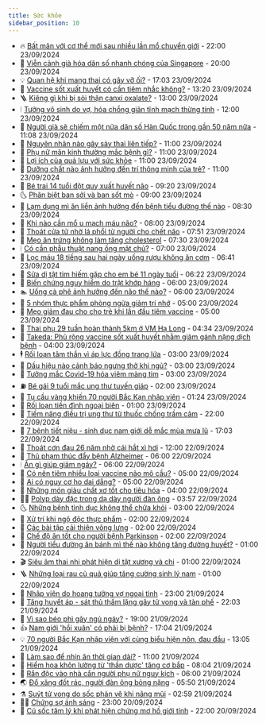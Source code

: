 ```yaml
---
title: Sức khỏe
sidebar_position: 10
---
```


<!-- vnexpress-suc-khoe:START -->
- 🔥 [Bất mãn với cơ thể mới sau nhiều lần mổ chuyển giới](https://vnexpress.net/bat-man-voi-co-the-moi-sau-nhieu-lan-mo-chuyen-gioi-4791861.html) - 22:00 23/09/2024
- 🥰 [Viễn cảnh già hóa dân số nhanh chóng của Singapore](https://vnexpress.net/vien-canh-gia-hoa-dan-so-nhanh-chong-cua-singapore-4796160.html) - 20:00 23/09/2024
- 💡 [Quan hệ khi mang thai có gây vỡ ối?](https://vnexpress.net/quan-he-khi-mang-thai-co-gay-vo-oi-4795732.html) - 17:03 23/09/2024
- 🤗 [Vaccine sốt xuất huyết có cần tiêm nhắc không?](https://vnexpress.net/vaccine-sot-xuat-huyet-co-can-tiem-nhac-khong-4796134.html) - 13:20 23/09/2024
- 🪜 [Kiêng gì khi bị sỏi thận canxi oxalate?](https://vnexpress.net/kieng-gi-khi-bi-soi-than-canxi-oxalate-4795960.html) - 13:00 23/09/2024
- 🕯 [Tưởng vô sinh do vợ, hóa chồng giãn tĩnh mạch thừng tinh](https://vnexpress.net/tuong-vo-sinh-do-vo-hoa-chong-gian-tinh-mach-thung-tinh-4795632.html) - 12:00 23/09/2024
- 🤭 [Người già sẽ chiếm một nửa dân số Hàn Quốc trong gần 50 năm nữa](https://vnexpress.net/nguoi-gia-se-chiem-mot-nua-dan-so-han-quoc-trong-gan-50-nam-nua-4796146.html) - 11:08 23/09/2024
- 👀 [Nguyên nhân nào gây sảy thai liên tiếp?](https://vnexpress.net/nguyen-nhan-nao-gay-say-thai-lien-tiep-4796130.html) - 11:00 23/09/2024
- 🌋 [Phụ nữ mãn kinh thường mắc bệnh gì?](https://vnexpress.net/phu-nu-man-kinh-thuong-mac-benh-gi-4796064.html) - 11:00 23/09/2024
- 🫶 [Lợi ích của quả lựu với sức khỏe](https://vnexpress.net/loi-ich-cua-qua-luu-voi-suc-khoe-4795994.html) - 11:00 23/09/2024
- 🦆 [Dưỡng chất nào ảnh hưởng đến trí thông minh của trẻ?](https://vnexpress.net/duong-chat-nao-anh-huong-den-tri-thong-minh-cua-tre-4795962.html) - 11:00 23/09/2024
- 🚀 [Bé trai 14 tuổi đột quỵ xuất huyết não](https://vnexpress.net/be-trai-14-tuoi-dot-quy-xuat-huyet-nao-4796067.html) - 09:20 23/09/2024
- 🌜 [Phân biệt ban sởi và ban sốt mò](https://vnexpress.net/phan-biet-ban-soi-va-ban-sot-mo-4796068.html) - 09:00 23/09/2024
- 🧰 [Lạm dụng mì ăn liền ảnh hưởng đến bệnh tiểu đường thế nào](https://vnexpress.net/lam-dung-mi-an-lien-anh-huong-den-benh-tieu-duong-the-nao-4795932.html) - 08:30 23/09/2024
- 💫 [Khi nào cần mổ u mạch máu não?](https://vnexpress.net/khi-nao-can-mo-u-mach-mau-nao-4796031.html) - 08:00 23/09/2024
- 🌝 [Thoát cửa tử nhờ lá phổi từ người cho chết não](https://vnexpress.net/thoat-cua-tu-nho-la-phoi-tu-nguoi-cho-chet-nao-4796022.html) - 07:51 23/09/2024
- 🗽 [Mẹo ăn trứng không làm tăng cholesterol](https://vnexpress.net/meo-an-trung-khong-lam-tang-cholesterol-4795884.html) - 07:30 23/09/2024
- 🕯 [Có cần phẫu thuật nang ống mật chủ?](https://vnexpress.net/co-can-phau-thuat-nang-ong-mat-chu-4796032.html) - 07:00 23/09/2024
- 🦅 [Lọc máu 18 tiếng sau hai ngày uống rượu không ăn cơm](https://vnexpress.net/loc-mau-18-tieng-sau-hai-ngay-uong-ruou-khong-an-com-4796029.html) - 06:41 23/09/2024
- 🦆 [Sửa dị tật tim hiếm gặp cho em bé 11 ngày tuổi](https://vnexpress.net/sua-di-tat-tim-hiem-gap-cho-em-be-11-ngay-tuoi-4795955.html) - 06:22 23/09/2024
- 🎊 [Biến chứng nguy hiểm do trật khớp háng](https://vnexpress.net/bien-chung-nguy-hiem-do-trat-khop-hang-4795985.html) - 06:00 23/09/2024
- 🏊 [Uống cà phê ảnh hưởng đến não thế nào?](https://vnexpress.net/uong-ca-phe-anh-huong-den-nao-the-nao-4795874.html) - 06:00 23/09/2024
- 📝 [5 nhóm thực phẩm phòng ngừa giảm trí nhớ](https://vnexpress.net/5-nhom-thuc-pham-phong-ngua-giam-tri-nho-4795974.html) - 05:00 23/09/2024
- 💯 [Mẹo giảm đau cho cho trẻ khi lần đầu tiêm vaccine](https://vnexpress.net/meo-giam-dau-cho-cho-tre-khi-lan-dau-tiem-vaccine-4795946.html) - 05:00 23/09/2024
- 🌊 [Thai phụ 29 tuần hoàn thành 5km ở VM Hạ Long](https://vnexpress.net/thai-phu-29-tuan-hoan-thanh-5km-o-vm-ha-long-4795869.html) - 04:34 23/09/2024
- 🚀 [Takeda: Phủ rộng vaccine sốt xuất huyết nhằm giảm gánh nặng dịch bệnh](https://vnexpress.net/takeda-phu-rong-vaccine-sot-xuat-huyet-nham-giam-ganh-nang-dich-benh-4795882.html) - 04:00 23/09/2024
- 🕴 [Rối loạn tâm thần vì áp lực đồng trang lứa](https://vnexpress.net/roi-loan-tam-than-vi-ap-luc-dong-trang-lua-4791433.html) - 03:00 23/09/2024
- 🗽 [Dấu hiệu nào cảnh báo ngưng thở khi ngủ?](https://vnexpress.net/dau-hieu-nao-canh-bao-ngung-tho-khi-ngu-4795838.html) - 03:00 23/09/2024
- 🎡 [Tưởng mắc Covid-19 hóa viêm màng tim](https://vnexpress.net/tuong-mac-covid-19-hoa-viem-mang-tim-4795826.html) - 03:00 23/09/2024
- ⛽️ [Bé gái 9 tuổi mắc ung thư tuyến giáp](https://vnexpress.net/be-gai-9-tuoi-mac-ung-thu-tuyen-giap-4795785.html) - 02:00 23/09/2024
- 🦆 [Tụ cầu vàng khiến 70 người Bắc Kạn nhập viện](https://vnexpress.net/tu-cau-vang-khien-70-nguoi-bac-kan-nhap-vien-4795811.html) - 01:24 23/09/2024
- 🤩 [Rối loạn tiền đình ngoại biên](https://vnexpress.net/roi-loan-tien-dinh-ngoai-bien-4795786.html) - 01:00 23/09/2024
- 🦒 [Tiềm năng điều trị ung thư từ thuốc chống trầm cảm](https://vnexpress.net/tiem-nang-dieu-tri-ung-thu-tu-thuoc-chong-tram-cam-4795698.html) - 22:00 22/09/2024
- 💫 [7 bệnh tiết niệu - sinh dục nam giới dễ mắc mùa mưa lũ](https://vnexpress.net/7-benh-tiet-nieu-sinh-duc-nam-gioi-de-mac-mua-mua-lu-4795633.html) - 17:03 22/09/2024
- 🐘 [Thoát cơn đau 26 năm nhờ cái hắt xì hơi](https://vnexpress.net/thoat-con-dau-26-nam-nho-cai-hat-xi-hoi-4795716.html) - 12:00 22/09/2024
- 🚀 [Thủ phạm thúc đẩy bệnh Alzheimer](https://vnexpress.net/thu-pham-thuc-day-benh-alzheimer-4795617.html) - 06:00 22/09/2024
- 🕯 [Ăn gì giúp giảm ngáy?](https://vnexpress.net/an-gi-giup-giam-ngay-4795588.html) - 06:00 22/09/2024
- 🦏 [Có nên tiêm nhiều loại vaccine não mô cầu?](https://vnexpress.net/co-nen-tiem-nhieu-loai-vaccine-nao-mo-cau-4795622.html) - 05:00 22/09/2024
- 🦄 [Ai có nguy cơ ho dai dẳng?](https://vnexpress.net/ai-co-nguy-co-ho-dai-dang-4795059.html) - 05:00 22/09/2024
- 🦒 [Những món giàu chất xơ tốt cho tiêu hóa](https://vnexpress.net/nhung-mon-giau-chat-xo-tot-cho-tieu-hoa-4795539.html) - 04:00 22/09/2024
- 👨‍🏫 [Polyp dày đặc trong dạ dày người đàn ông](https://vnexpress.net/polyp-day-dac-trong-da-day-nguoi-dan-ong-4793746.html) - 03:57 22/09/2024
- 🌜 [Những bệnh tình dục không thể chữa khỏi](https://vnexpress.net/nhung-benh-tinh-duc-khong-the-chua-khoi-4795406.html) - 03:00 22/09/2024
- 🚀 [Xử trí khi ngộ độc thực phẩm](https://vnexpress.net/xu-tri-khi-ngo-doc-thuc-pham-4792601.html) - 02:00 22/09/2024
- 💃 [Các bài tập cải thiện võng lưng](https://vnexpress.net/cac-bai-tap-cai-thien-vong-lung-4795546.html) - 02:00 22/09/2024
- 💯 [Chế độ ăn tốt cho người bệnh Parkinson](https://vnexpress.net/che-do-an-tot-cho-nguoi-benh-parkinson-4795536.html) - 02:00 22/09/2024
- 🤔 [Người tiểu đường ăn bánh mì thế nào không tăng đường huyết?](https://vnexpress.net/nguoi-tieu-duong-an-banh-mi-the-nao-khong-tang-duong-huyet-4795541.html) - 01:00 22/09/2024
- 🎬 [Siêu âm thai nhi phát hiện dị tật xương và chi](https://vnexpress.net/sieu-am-thai-nhi-phat-hien-di-tat-xuong-va-chi-4795537.html) - 01:00 22/09/2024
- 🪜 [Những loại rau củ quả giúp tăng cường sinh lý nam](https://vnexpress.net/nhung-loai-rau-cu-qua-giup-tang-cuong-sinh-ly-nam-4795473.html) - 01:00 22/09/2024
- 🦣 [Nhập viện do hoang tưởng vợ ngoại tình](https://vnexpress.net/nhap-vien-do-hoang-tuong-vo-ngoai-tinh-4795385.html) - 23:00 21/09/2024
- 🧐 [Tăng huyết áp - sát thủ thầm lặng gây tử vong và tàn phế](https://vnexpress.net/tang-huyet-ap-sat-thu-tham-lang-gay-tu-vong-va-tan-phe-4795423.html) - 22:03 21/09/2024
- 🤡 [Vì sao béo phì gây ngủ ngáy?](https://vnexpress.net/vi-sao-beo-phi-gay-ngu-ngay-4795426.html) - 19:00 21/09/2024
- 👍 [Nam giới &#39;hồi xuân&#39; có phải bị bệnh?](https://vnexpress.net/nam-gioi-hoi-xuan-co-phai-bi-benh-4795476.html) - 17:04 21/09/2024
- 💡 [70 người Bắc Kạn nhập viện với cùng biểu hiện nôn, đau đầu](https://vnexpress.net/70-nguoi-bac-kan-nhap-vien-voi-cung-bieu-hien-non-dau-dau-4795498.html) - 13:05 21/09/2024
- 💯 [Làm sao để nhịn ăn thời gian dài?](https://vnexpress.net/lam-sao-de-nhin-an-thoi-gian-dai-4795027.html) - 11:00 21/09/2024
- 🧠 [Hiểm họa khôn lường từ &#39;thần dược&#39; tăng cơ bắp](https://vnexpress.net/hiem-hoa-khon-luong-tu-than-duoc-tang-co-bap-4795279.html) - 08:04 21/09/2024
- 🎡 [Rắn độc vào nhà cắn người phụ nữ nguy kịch](https://vnexpress.net/ran-doc-vao-nha-can-nguoi-phu-nu-nguy-kich-4795358.html) - 06:00 21/09/2024
- 🌏 [Đổ xăng đốt rác, người đàn ông bỏng nặng](https://vnexpress.net/do-xang-dot-rac-nguoi-dan-ong-bong-nang-4795399.html) - 05:50 21/09/2024
- ⚗️ [Suýt tử vong do sốc phản vệ khi nâng mũi](https://vnexpress.net/suyt-tu-vong-do-soc-phan-ve-khi-nang-mui-4795254.html) - 02:59 21/09/2024
- 👨‍🏫 [Chứng sợ ánh sáng](https://vnexpress.net/chung-so-anh-sang-4794366.html) - 23:00 20/09/2024
- 🤖 [Cú sốc tâm lý khi phát hiện chứng mơ hồ giới tính](https://vnexpress.net/cu-soc-tam-ly-khi-phat-hien-chung-mo-ho-gioi-tinh-4792118.html) - 22:00 20/09/2024<!-- vnexpress-suc-khoe:END -->
